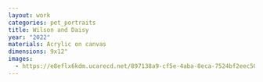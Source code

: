 ```yaml
---
layout: work
categories: pet_portraits
title: Wilson and Daisy
year: "2022"
materials: Acrylic on canvas
dimensions: 9x12"
images:
  - https://e8eflx6kdm.ucarecd.net/897138a9-cf5e-4aba-8eca-7524bf2eec50/-/resize/2400/-/quality/lightest/-/format/auto/
---
```

